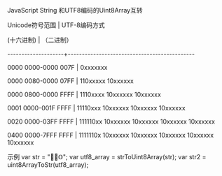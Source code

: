 JavaScript String 和UTF8编码的Uint8Array互转

Unicode符号范围 | UTF-8编码方式

(十六进制) | （二进制）

--------------------+---------------------------------------------

0000 0000-0000 007F | 0xxxxxxx 

0000 0080-0000 07FF | 110xxxxx 10xxxxxx

0000 0800-0000 FFFF | 1110xxxx 10xxxxxx 10xxxxxx

0001 0000-001F FFFF | 11110xxx 10xxxxxx 10xxxxxx 10xxxxxx

0020 0000-03FF FFFF | 111110xx 10xxxxxx 10xxxxxx 10xxxxxx 10xxxxxx

0400 0000-7FFF FFFF | 1111110x 10xxxxxx 10xxxxxx 10xxxxxx 10xxxxxx 10xxxxxx


示例
var str = "🐑😄𝕆";
var utf8_array = strToUint8Array(str);
var str2 = uint8ArrayToStr(utf8_array);